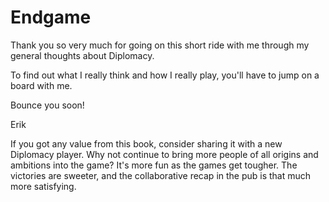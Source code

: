 # Endgame

Thank you so very much for going on this short ride with me through my general thoughts about Diplomacy. 

To find out what I really think and how I really play, you'll have to jump on a board with me. 

Bounce you soon!

Erik

If you got any value from this book, consider sharing it with a new Diplomacy player. Why not continue to bring more people of all origins and ambitions into the game? It's more fun as the games get tougher. The victories are sweeter, and the collaborative recap in the pub is that much more satisfying.  